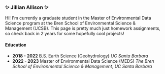 ### ✨ Jillian Allison ✨

Hi! I'm currently a graduate student in the Master of Environmental Data Science program at the Bren School of Environmental Science & Management (UCSB). This page is pretty much just homework assignments, so check back in 2 years for some hopefully cool projects!  

#### Education
- **2018 - 2022** B.S. Earth Science (Geohydrology) *UC Santa Barbara*
- **2022 - 2023** Master of Environmental Data Science (MEDS) *The Bren School of Environmental Science & Management, UC Santa Barbara* 
<!--
**jilliannallison/jilliannallison** is a ✨ _special_ ✨ repository because its `README.md` (this file) appears on your GitHub profile.

Here are some ideas to get you started:

- 🔭 I’m currently working on ...
- 🌱 I’m currently learning ...
- 👯 I’m looking to collaborate on ...
- 🤔 I’m looking for help with ...
- 💬 Ask me about ...
- 📫 How to reach me: ...
- 😄 Pronouns: ...
- ⚡ Fun fact: ...
-->
